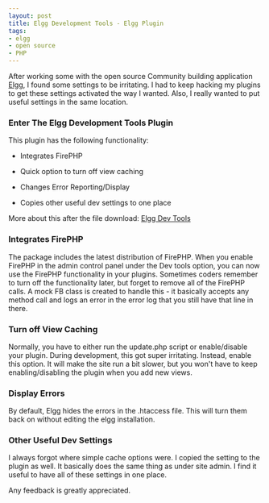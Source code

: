 ```yaml
---
layout: post
title: Elgg Development Tools - Elgg Plugin
tags:
- elgg
- open source
- PHP
---
```


After working some with the open source Community building application [Elgg](http://elgg.org), I found some settings to be irritating.  I had to keep hacking my plugins to get these settings activated the way I wanted.  Also, I really wanted to put useful settings in the same location.

### Enter The Elgg Development Tools Plugin

This plugin has the following functionality:

  * Integrates FirePHP

  * Quick option to turn off view caching

  * Changes Error Reporting/Display

  * Copies other useful dev settings to one place

More about this after the file download:
[Elgg Dev Tools](/uploads/2009/oht_elggdevtools151.zip)

### Integrates FirePHP

The package includes the latest distribution of FirePHP.  When you enable FirePHP in the admin control panel under the Dev tools option, you can now use the FirePHP functionality in your plugins.  Sometimes coders remember to turn off the functionality later, but forget to remove all of the FirePHP calls.  A mock FB class is created to handle this - it basically accepts any method call and logs an error in the error log that you still have that line in there.

### Turn off View Caching

Normally, you have to either run the update.php script or enable/disable your plugin.  During development, this got super irritating.  Instead, enable this option.  It will make the site run a bit slower, but you won't have to keep enabling/disabling the plugin when you add new views.

### Display Errors

By default, Elgg hides the errors in the .htaccess file.  This will turn them back on without editing the elgg installation.

### Other Useful Dev Settings

I always forgot where simple cache options were.  I copied the setting to the plugin as well.  It basically does the same thing as under site admin.  I find it useful to have all of these settings in one place.

Any feedback is greatly appreciated.
